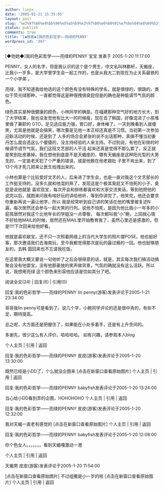 ```yaml
---
author: linpx
date: '2005-01-21 15:35:05'
layout: post
slug: '%e2%97%86%e4%bb%96%e5%a5%b9%e2%97%86%e6%88%91%e7%9a%84%e8%89%b2%e5%bd%a9%e5%93%b2%e5%ad%a6-%e4%ba%ae%e7%bb%bf%e7%9a%84penny'
status: publish
comments: true
title: '[◆他她◆]我的色彩哲学——亮绿的PENNY'
wordpress_id: '397'
---
```


[◆他她◆]我的色彩哲学——亮绿的PENNY 宝宝 发表于 2005-1-20 11:17:00

PENNY，女人的名字，但是我认识的这个是个男生，中文名叫林鹏轩，天蝎座，比我小一岁多，是大学里学生会一起工作的，也是从我大二到现在为止关系最铁的一个小学弟
。

亮绿，我不知道我给他选的这个颜色有没有特殊的学名，就是很绿的，很跳的，类似于荧光绿那种，一直都觉得这是种很拽很臭屁但是的确也是种能调节气氛的颜色。

绿色其实是种很健康的颜色，小林同学的确是。在福建那种空气好的地方长大，到了大学结束，我也没发觉他有比大一的时候瘦，现在去了韩国，好像混进了小孩堆里做了兼职的
GTO，足见适应能力强，胃口好，身体棒了。一天到晚看到人就傻笑，尤其是他就是会搞笑，哪次要是见他一本正经还真是不习惯。当初第一次参加迎新活动的时候，还是到了
人多的场合会紧张的说不出话那种，真搞不懂当初姜丹怎么就会选这么个傻傻的，没主持经验的人来主持。不过别说，有他在彩排的时候调节调节气氛，我们这班文艺部的人干活
起来还真是觉得不那么累了，反正就是笑到肚皮暴掉。我在想他到底是不是天蝎座的，哪有天蝎座是这种阳光型的大男生的，一定是老天犯了个严重的错误，或是他赖在他老娘肚
子里不肯出来，到了13个月才死几把来让医生给拽出来的。

小林也算是个比较爱好文艺的人，后来进了学生会，也是一直对我这个文艺部长的工作挺支持的，没多久就和他混的熟了，发现这是个极其臭屁又不怕死的小子，臭屁是说他就是
喜欢现宝，每次开会和排练都喜欢和大家交流笑话，等到他把他的说完以后，就跑来问我有啥好玩的讲给他听，等到你讲完了，他笑完，他还会要求你重新再说一遍让他学，所以
我是经常听到自己讲的笑话在他的嘴里被复述N遍，每次居然还会参与一起大笑的行列。说他不怕死，是因为他比我小一年多的小屁孩居然对我这个比他年长的学姐没一点尊敬，
每次都叫我“小”鲍，上回我心情不好给他MAIL的时候，居然还在MAIL里开始教育我了，虽然心里还是感激的，但是!!!!下次回来给他好看。

他就是喜欢献宝，还不只一次照着网络上的当代大学生的照片摆POSE。他也挺好客，那次邀请我们去海南玩，至今我都觉得那次是玩的最过瘾的一回。他也挺够朋友的，去韩
国回来也不忘请我吃饭。

在这里我大概又要说一句他听了之后会很得意的话，就是，其实每次我们搞活动搞聚会没有他耍宝，没有他那豪放的笑声做背景，气氛的确就没有这么活跃。所以说，我想用亮绿
这个颜色来形容他应该是恰如其分了吧。

  
阅读全文(24) | 回复(6) | 引用(0)

  
回复:我的色彩哲学——亮绿的PENNY lin penny(游客)发表评论于2005-1-21 23:34:00

哥哥我lin penny可是看到了。说几个字，小鲍同学评论的还是很中肯的，有些不足，期待提高。

总之呢，大方面还是把握住了，如果能在小处多着手，还是有上升空间的。

多谢先，很少这么有人评价。哈哈哈哈。 如有兴趣，请参观本人blog

个人主页 | 引用 | 返回

  
回复:我的色彩哲学——亮绿的PENNY 皮皮(游客)发表评论于2005-1-20 13:30:00

既然已经是小DD了，个么就没企图来 [点击在新窗口查看原始图片] 个人主页 | 引用 | 返回

  
回复:我的色彩哲学——亮绿的PENNY babyfish发表评论于2005-1-20 13:24:00

当心给小DD看到弄的企图，HOHOHOHO 个人主页 | 引用 | 返回

  
回复:我的色彩哲学——亮绿的PENNY 皮皮(游客)发表评论于2005-1-20 12:32:00

我对天蝎一直老有感觉的 [点击在新窗口查看原始图片] 个人主页 | 引用 | 返回

  
回复:我的色彩哲学——亮绿的PENNY babyfish发表评论于2005-1-20 12:08:00

你个色女人。。。。。。。看到天蝎嘎激动一港

个人主页 | 引用 | 返回

  
天蝎男 皮皮(游客)发表评论于2005-1-20 11:54:00

[点击在新窗口查看原始图片] 不过组撒是小一岁的啦 [点击在新窗口查看原始图片] 个人主页 | 引用 | 返回

